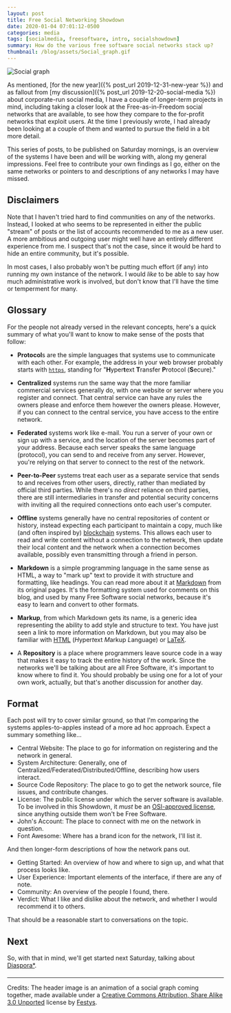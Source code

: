 ```yaml
---
layout: post
title: Free Social Networking Showdown
date: 2020-01-04 07:01:12-0500
categories: media
tags: [socialmedia, freesoftware, intro, socialshowdown]
summary: How do the various free software social networks stack up?
thumbnail: /blog/assets/Social_graph.gif
---
```


![Social graph](/blog/assets/Social_graph.gif "Social graph")

As mentioned, [for the new year]({% post_url 2019-12-31-new-year %}) and as fallout from [my discussion]({% post_url 2019-12-20-social-media %}) about corporate-run social media, I have a couple of longer-term projects in mind, including taking a closer look at the Free-as-in-Freedom social networks that are available, to see how they compare to the for-profit networks that exploit users.  At the time I previously wrote, I had already been looking at a couple of them and wanted to pursue the field in a bit more detail.

This series of posts, to be published on Saturday mornings, is an overview of the systems I have been and will be working with, along my general impressions.  Feel free to contribute your own findings as I go, either on the same networks or pointers to and descriptions of any networks I may have missed.

## Disclaimers

Note that I haven't tried hard to find communities on any of the networks.  Instead, I looked at who seems to be represented in either the public "stream" of posts or the list of accounts recommended to me as a new user.  A more ambitious and outgoing user might well have an entirely different experience from me.  I suspect that's not the case, since it would be hard to hide an entire community, but it's possible.

In most cases, I also probably won't be putting much effort (if any) into running my own instance of the network.  I would *like* to be able to say how much administrative work is involved, but don't know that I'll have the time or temperment for many.

## Glossary

For the people not already versed in the relevant concepts, here's a quick summary of what you'll want to know to make sense of the posts that follow:

 * **Protocol**s are the simple languages that systems use to communicate with each other.  For example, the address in your web browser probably starts with [`https`](https://en.wikipedia.org/wiki/HTTPS), standing for "**H**yper**t**ext **T**ransfer **P**rotocol (**S**ecure)."

 * **Centralized** systems run the same way that the more familiar commercial services generally do, with one website or server where you register and connect.  That central service can have any rules the owners please and enforce them however the owners please.  However, if you can connect to the central service, you have access to the entire network.

 * **Federated** systems work like e-mail.  You run a server of your own or sign up with a service, and the location of the server becomes part of your address.  Because each server speaks the same language (protocol), you can send to and receive from any server.  However, you're relying on that server to connect to the rest of the network.

 * **Peer-to-Peer** systems treat each user as a separate service that sends to and receives from other users, directly, rather than mediated by official third parties.  While there's no *direct* reliance on third parties, there are still intermediaries in transfer and potential security concerns with inviting all the required connections onto each user's computer.

 * **Offline** systems generally have no central repositories of content or history, instead expecting each participant to maintain a copy, much like (and often inspired by) [blockchain](https://en.wikipedia.org/wiki/Blockchain) systems.  This allows each user to read and write content without a connection to the network, then update their local content and the network when a connection becomes available, possibly even transmitting through a friend in person.

 * **Markdown** is a simple programming language in the same sense as HTML, a way to "mark up" text to provide it with structure and formatting, like headings.  You can read more about it at [Markdown](https://daringfireball.net/projects/markdown/) from its original pages.  It's the formatting system used for comments on this blog, and used by many Free Software social networks, because it's easy to learn and convert to other formats.

 * **Markup**, from which Markdown gets its name, is a generic idea representing the ability to add style and structure to text.  You have just seen a link to more information on Markdown, but you may also be familiar with [HTML](https://en.wikipedia.org/wiki/HTML) (*H*yper*t*ext *M*arkup *L*anguage) or [LaTeX](https://en.wikipedia.org/wiki/LaTeX).

 * A **Repository** is a place where programmers leave source code in a way that makes it easy to track the entire history of the work.  Since the networks we'll be talking about are all Free Software, it's important to know where to find it.  You should probably be using one for a lot of your own work, actually, but that's another discussion for another day.

## Format

Each post will try to cover similar ground, so that I'm comparing the systems apples-to-apples instead of a more ad hoc approach.  Expect a summary something like...

 * Central Website:  The place to go for information on registering and the network in general.
 * System Architecture:  Generally, one of Centralized/Federated/Distributed/Offline, describing how users interact.
 * Source Code Repository:  The place to go to get the network source, file issues, and contribute changes.
 * License:  The public license under which the server software is available.  To be involved in this Showdown, it *must* be an [OSI-approved license](https://opensource.org/licenses/category), since anything outside them won't be Free Software.
 * John's Account:  The place to connect with me on the network in question.
 * Font Awesome:  Where [<i class="fab fa-font-awesome"></i>](https://fontawesome.com/icons?d=gallery&s=brands&m=free) has a brand icon for the network, I'll list it.

And then longer-form descriptions of how the network pans out.

 * Getting Started:  An overview of how and where to sign up, and what that process looks like.
 * User Experience:  Important elements of the interface, if there are any of note.
 * Community:  An overview of the people I found, there.
 * Verdict:  What I like and dislike about the network, and whether I would recommend it to others.

That should be a reasonable start to conversations on the topic.

## Next

So, with that in mind, we'll get started next Saturday, talking about [Diaspora*](https://diasporafoundation.org/).

#### <i class="far fa-handshake"></i>

* * *

Credits: The header image is an animation of a social graph coming together, made available under a [Creative Commons Attribution, Share Alike 3.0 Unported](https://creativecommons.org/licenses/by-sa/3.0/) license by [Festys](https://ru.wikipedia.org/wiki/%D0%A3%D1%87%D0%B0%D1%81%D1%82%D0%BD%D0%B8%D0%BA:Festys).

